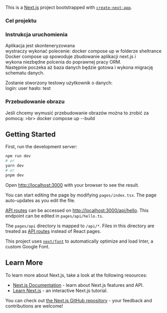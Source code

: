 This is a [Next.js](https://nextjs.org/) project bootstrapped with [`create-next-app`](https://github.com/vercel/next.js/tree/canary/packages/create-next-app).

### Cel projektu


### Instrukcja uruchomienia
Aplikacja jest skonteneryzowana <br>
wystraczy wykonać polecenie: docker compose up w folderze sheltrance <br>
Docker compose up spowoduje zbudowanie aplikacji next.js i <br>
wykona niezbędne polcenia do poprawnej pracy ORM. <br>
Następnie poczeka aż baza danych będzie gotowa i wykona migrację schematu danych.

Zostanie stworzony testowy użytkownik o danych: <br>
login: user
hasło: test

### Przebudowanie obrazu
Jeśli chcemy wymusić przebudowanie obrazów można to zrobić za pomocą: >br>
docker compose up --build

## Getting Started

First, run the development server:

```bash
npm run dev
# or
yarn dev
# or
pnpm dev
```

Open [http://localhost:3000](http://localhost:3000) with your browser to see the result.

You can start editing the page by modifying `pages/index.tsx`. The page auto-updates as you edit the file.

[API routes](https://nextjs.org/docs/api-routes/introduction) can be accessed on [http://localhost:3000/api/hello](http://localhost:3000/api/hello). This endpoint can be edited in `pages/api/hello.ts`.

The `pages/api` directory is mapped to `/api/*`. Files in this directory are treated as [API routes](https://nextjs.org/docs/api-routes/introduction) instead of React pages.

This project uses [`next/font`](https://nextjs.org/docs/basic-features/font-optimization) to automatically optimize and load Inter, a custom Google Font.

## Learn More

To learn more about Next.js, take a look at the following resources:

- [Next.js Documentation](https://nextjs.org/docs) - learn about Next.js features and API.
- [Learn Next.js](https://nextjs.org/learn) - an interactive Next.js tutorial.

You can check out [the Next.js GitHub repository](https://github.com/vercel/next.js/) - your feedback and contributions are welcome!
